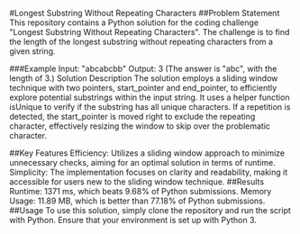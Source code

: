 #Longest Substring Without Repeating Characters
##Problem Statement
This repository contains a Python solution for the coding challenge "Longest Substring Without Repeating Characters". The challenge is to find the length of the longest substring without repeating characters from a given string.

###Example
Input: "abcabcbb"
Output: 3 (The answer is "abc", with the length of 3.)
Solution Description
The solution employs a sliding window technique with two pointers, start_pointer and end_pointer, to efficiently explore potential substrings within the input string. It uses a helper function isUnique to verify if the substring has all unique characters. If a repetition is detected, the start_pointer is moved right to exclude the repeating character, effectively resizing the window to skip over the problematic character.

##Key Features
Efficiency: Utilizes a sliding window approach to minimize unnecessary checks, aiming for an optimal solution in terms of runtime.
Simplicity: The implementation focuses on clarity and readability, making it accessible for users new to the sliding window technique.
##Results
Runtime: 1371 ms, which beats 9.68% of Python submissions.
Memory Usage: 11.89 MB, which is better than 77.18% of Python submissions.
##Usage
To use this solution, simply clone the repository and run the script with Python. Ensure that your environment is set up with Python 3.
